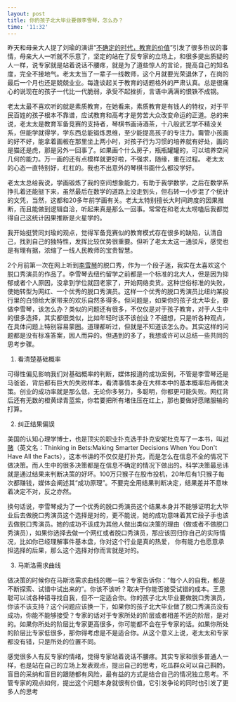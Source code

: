 ```yaml
---
layout: post
title: 你的孩子北大毕业要做李雪琴，怎么办？
time: '11:32'
---
```


昨天和母亲大人提了刘瑜的演讲“[不确定的时代，教育的价值](https://bookfere.com/post/864.html)”引发了很多热议的事情，母亲大人一听就不乐意了，坚定的站在了反专家的立场上，和很多提出质疑的人一样，说专家就是站着说话不腰疼，就是为了道些惊人的言论，提高自己的知名度，完全不接地气。老太太当了一辈子一线教师，这个月就要光荣退休了，在岗的最后一个月也还是兢兢业业。每逢谈起关于教育的话题格外的严肃认真。总是很痛心的说现在的孩子一代比一代脆弱，承受不起挫折，言语中满满的恨铁不成钢。

老太太最不喜欢听的就是素质教育，在她看来，素质教育是有钱人的特权，对于平民百姓的孩子根本不靠谱，应试教育和高考才是劳苦大众改变命运的正道。总的来说，老太太是教育军备竞赛的支持者，琴棋书画诗酒茶，十八般武艺学不精没关系，但能学就得学，学东西总能锻炼思维，至少能提高孩子的专注力。甭管小孩画的好不好，能拿着画板在那里坐上两小时，对孩子行为习惯的培养就有好处，画的是猫还是虎，那是另外一回事了。如果画个什么房子，瓶瓶罐罐的，可以培养空间几何的能力。万一画的还有点模样就更好啦，不强求，随缘，重在过程。 老太太的心态一直特别好，杠杠的。我也不出意外的琴棋书画什么都没学好。

老太太总给我说，学画锻炼了我的空间想象能力，有助于我学数学，之后在数学系挣扎着还能挺下来，虽然最后在数学的道路上没走到头，但右转一小步混了个统计的文凭，当然，这都和20多年前学画有关。老太太特别擅长大时间跨度的因果推断，而且能做到逻辑自洽，听起来真是那么一回事。常常在和老太太唠嗑后我都觉得自己这统计因果推断是火星学的。

我开始挺赞同刘瑜的观点，觉得军备竞赛似的教育模式存在很多的缺陷，认清自己，找到自己的独特性，发挥比较优势很重要。但听了老太太这一通驳斥，感觉也是有理有据，浓缩了一线人民教师的宝贵智慧。

2个月前第一次在网上听到[李雪琴](https://baike.baidu.com/item/李雪琴/23246744)的脱口秀，作为一个段子迷，我实在太喜欢这个脱口秀演员的作品了。李雪琴去纽约留学之前都是一个标准的北大人，但是因为抑郁或者个人原因，没拿到学位就回老家了，开始网络卖货。这种世俗标准的失败，使她转型为网红、一个优秀的脱口秀演员。这样一个优秀的脱口秀演员比纽约某投行里的白领给大家带来的欢乐自然多得多。但问题是，如果你的孩子北大毕业，要做李雪琴，该怎么办？类似的问题还有很多，不仅仅是对于孩子教育，对于人生中的很多选择，其实都很类似，比如年轻时该不该创业？不细想，只是听各种观点，在具体问题上特别容易蒙圈。道理都听过，但就是不知道该怎么办。其实这样的问题都是没有标准答案，因人而异的。但遇到的多了，我想或许可以总结一些共同的思考步骤。

1) 看清楚基础概率

可得性偏见影响我们对基础概率的判断，媒体报道的成功案例，不管是李雪琴还是马爸爸，背后都有巨大的失败样本，看清事情本身在大样本中的基本概率后再做决策。创业的成功率就是那么低，无论你多努力，多聪明，你都更可能失败。网红背后还有无数的橙黄绿青蓝紫，你若要把所有堵住压在红上，那也要做好愿赌服输的打算。

2) 纠正结果偏误

美国的认知心理学博士，也是顶尖的职业扑克选手扑克安妮杜克写了一本书，叫[对赌](https://book.douban.com/subject/30347596//)（英文名：Thinking in Bets:Making Smarter Decisions When You Don't Have All the Facts），这本书讲的不仅仅是打扑克，而是怎么在信息不全的情况下做决策。而人生中的很多决策都是在信息不确定的情况下做出的。科学决策最忌讳就是通过结果来判断决策的好坏。100万只猴子在股市投机，20年后有1只猴子每次都赚钱，媒体会阐述其“成功原理”。不要完全用结果判断决定，结果差并不意味着决定不对，反之亦然。

换句话说，李雪琴成为了一个优秀的脱口秀演员这个结果本身并不能够证明北大毕业后去做脱口秀演员这个选择是对的，更不能说，她的成功意味着其它段子手也该去做脱口秀演员。她的成功不该成为其他人做出类似决策的理由（做或者不做脱口秀演员），如果你选择去做一个网红或者脱口秀演员，那应该回归你自己的实际情况，比如你已经理解事件基本盘，你对这个行业是真的热爱， 你有能力也愿意承担选择的后果，那么这个选择对你而言就是对的。

3) 马斯洛需求曲线

做决策的时候你在马斯洛需求曲线的哪一端？专家告诉你：“每个人的自我，都是不断探索、试错中试出来的”。你该不该听？取决于你能否接受试错的成本。王思聪可以试各种错寻找自我，但不一定适合你。你的孩子北大毕业要做脱口秀演员，你该不该支持？这个问题应该换一下，如果你的孩子北大毕业做了脱口秀演员没有成功，你能不能够接受？专家的话对于专家所处的阶层或者相差不远的阶层，是对的。如果你所处的阶层比专家更高很多，你可能都不会在乎专家的话。如果你所处的阶层比专家低很多，那你得考虑是不是适合你。从这个意义上说，老太太和专家都没有错，只是所处的位置不同。

感觉很多人有反专家的情绪，觉得专家站着说话不腰疼。其实专家和很多普通人一样，也是站在自己的立场上发表观点，提出自己的思考，吃瓜群众可以自己斟酌，盲目的采纳和盲目的跟随都有风险，最有益的方式是结合自己的情况独立思考。不管专家的观点如何，提出这个问题本身就很有价值，它引发争论的同时也引发了更多人的思考
